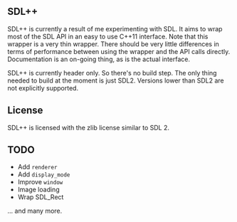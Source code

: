 ## SDL++

SDL++ is currently a result of me experimenting with SDL. It aims to wrap most of the SDL API in an easy to
use C++11 interface. Note that this wrapper is a very thin wrapper. There should be very little differences in terms of
performance between using the wrapper and the API calls directly. Documentation is an on-going thing, as is the actual
interface.

SDL++ is currently header only. So there's no build step. The only thing needed to build at the moment is just SDL2. Versions
lower than SDL2 are not explicitly supported.

## License

SDL++ is licensed with the zlib license similar to SDL 2.

## TODO

- Add `renderer`
- Add `display_mode`
- Improve `window`
- Image loading
- Wrap SDL_Rect

... and many more.
